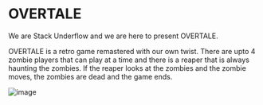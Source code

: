 # OVERTALE

We are Stack Underflow and we are here to present OVERTALE.

OVERTALE is a retro game remastered with our own twist. There are upto 4 zombie players that can play at a time and there is a reaper that is always haunting the zombies. If the reaper looks at the zombies and the zombie moves, the zombies are dead and the game ends.  


![image](https://github.com/user-attachments/assets/f2ad4c15-0c20-4fe3-909c-550e96ea5191)

